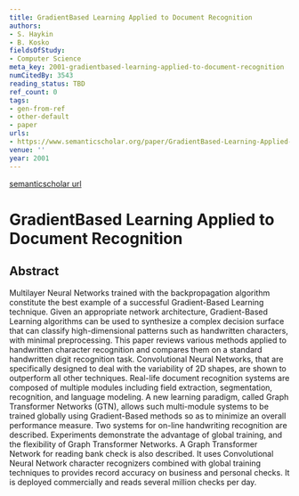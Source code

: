 ```yaml
---
title: GradientBased Learning Applied to Document Recognition
authors:
- S. Haykin
- B. Kosko
fieldsOfStudy:
- Computer Science
meta_key: 2001-gradientbased-learning-applied-to-document-recognition
numCitedBy: 3543
reading_status: TBD
ref_count: 0
tags:
- gen-from-ref
- other-default
- paper
urls:
- https://www.semanticscholar.org/paper/GradientBased-Learning-Applied-to-Document-Haykin-Kosko/f42b865e20e61a954239f421b42007236e671f19?sort=total-citations
venue: ''
year: 2001
---
```


[semanticscholar url](https://www.semanticscholar.org/paper/GradientBased-Learning-Applied-to-Document-Haykin-Kosko/f42b865e20e61a954239f421b42007236e671f19?sort=total-citations)

# GradientBased Learning Applied to Document Recognition

## Abstract

Multilayer Neural Networks trained with the backpropagation algorithm constitute the best example of a successful Gradient-Based Learning technique. Given an appropriate network architecture, Gradient-Based Learning algorithms can be used to synthesize a complex decision surface that can classify high-dimensional patterns such as handwritten characters, with minimal preprocessing. This paper reviews various methods applied to handwritten character recognition and compares them on a standard handwritten digit recognition task. Convolutional Neural Networks, that are specifically designed to deal with the variability of 2D shapes, are shown to outperform all other techniques. Real-life document recognition systems are composed of multiple modules including field extraction, segmentation, recognition, and language modeling. A new learning paradigm, called Graph Transformer Networks (GTN), allows such multi-module systems to be trained globally using Gradient-Based methods so as to minimize an overall performance measure. Two systems for on-line handwriting recognition are described. Experiments demonstrate the advantage of global training, and the flexibility of Graph Transformer Networks. A Graph Transformer Network for reading bank check is also described. It uses Convolutional Neural Network character recognizers combined with global training techniques to provides record accuracy on business and personal checks. It is deployed commercially and reads several million checks per day.
